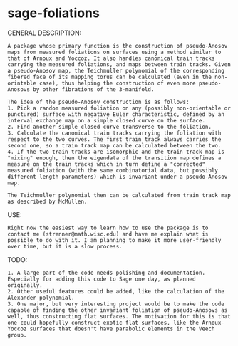sage-foliations
===============

GENERAL DESCRIPTION:

	A package whose primary function is the construction of pseudo-Anosov maps from measured foliations on surfaces using a method similar to that of Arnoux and Yoccoz. It also handles canonical train tracks carrying the measured foliations, and maps between train tracks. Given a pseudo-Anosov map, the Teichmuller polynomial of the corresponding fibered face of its mapping torus can be calculated (even in the non-orintable case), thus helping the construction of even more pseudo-Anosovs by other fibrations of the 3-manifold.

	The idea of the pseudo-Anosov construction is as follows: 
	1. Pick a random measured foliation on any (possibly non-orientable or punctured) surface with negative Euler characteristic, defined by an interval exchange map on a simple closed curve on the surface.
	2. Find another simple closed curve transverse to the foliation.
	3. Calculate the canonical train tracks carrying the foliation with respect to the two curves. The first train track always carries the second one, so a train track map can be calculated between the two.
	4. If the two train tracks are isomorphic and the train track map is "mixing" enough, then the eigendata of the transition map defines a measure on the train tracks which in turn define a "corrected" measured foliation (with the same combinatorial data, but possibly different length parameters) which is invariant under a pseudo-Anosov map.

	The Teichmuller polynomial then can be calculated from train track map as described by McMullen.

USE:

	Right now the easiest way to learn how to use the package is to contact me (strenner@math.wisc.edu) and have me explain what is possible to do with it. I am planning to make it more user-friendly over time, but it is a slow process.

TODO:

	1. A large part of the code needs polishing and documentation. Especially for adding this code to Sage one day, as planned originally.
	2. Other useful features could be added, like the calculation of the Alexander polynomial.
	3. One major, but very interesting project would be to make the code capable of finding the other invariant foliation of pseudo-Anosovs as well, thus constructing flat surfaces. The motivation for this is that one could hopefully construct exotic flat surfaces, like the Arnoux-Yoccoz surfaces that doesn't have parabolic elements in the Veech group.

